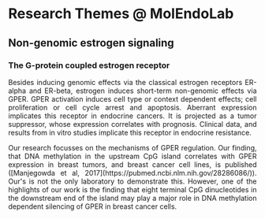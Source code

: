 # Research Themes @ MolEndoLab

## Non-genomic estrogen signaling

### The G-protein coupled estrogen receptor

<p align="justify">
Besides inducing genomic effects via the classical estrogen receptors ER-alpha and ER-beta, estrogen induces short-term non-genomic effects via GPER. GPER activation induces cell type or context dependent effects; cell proliferation or cell cycle arrest and apoptosis. Aberrant expression implicates this receptor in endocrine cancers. It is projected as a tumor suppressor, whose expression correlates with prognosis. Clinical data, and results from in vitro studies implicate this receptor in endocrine resistance.
</p>
<p align="justify">
Our research focusses on the mechanisms of GPER regulation. Our finding, that DNA methylation in the upstream CpG island correlates with GPER expression in breast tumors, and breast cancer cell lines, is published ([Manjegowda et al, 2017](https://pubmed.ncbi.nlm.nih.gov/28286086/)). Our's is not the only laboratory to demonstrate this. However, one of the highlights of our work is the finding that eight terminal CpG dinucleotides in the downstream end of the island may play a major role in DNA methylation dependent silencing of GPER in breast cancer cells.
</p>




